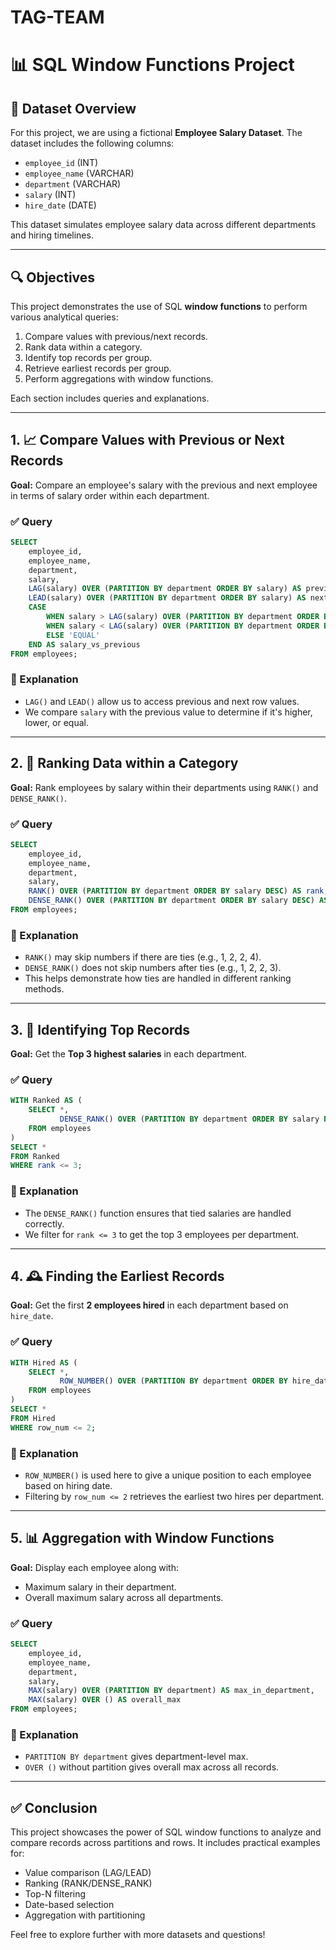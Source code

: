 # TAG-TEAM 

# 📊 SQL Window Functions Project

## 📁 Dataset Overview

For this project, we are using a fictional **Employee Salary Dataset**. The dataset includes the following columns:

- `employee_id` (INT)  
- `employee_name` (VARCHAR)  
- `department` (VARCHAR)  
- `salary` (INT)  
- `hire_date` (DATE)  

This dataset simulates employee salary data across different departments and hiring timelines.

---

## 🔍 Objectives

This project demonstrates the use of SQL **window functions** to perform various analytical queries:

1. Compare values with previous/next records.  
2. Rank data within a category.  
3. Identify top records per group.  
4. Retrieve earliest records per group.  
5. Perform aggregations with window functions.  

Each section includes queries and explanations.

---

## 1. 📈 Compare Values with Previous or Next Records

**Goal:** Compare an employee's salary with the previous and next employee in terms of salary order within each department.

### ✅ Query

```sql
SELECT 
    employee_id,
    employee_name,
    department,
    salary,
    LAG(salary) OVER (PARTITION BY department ORDER BY salary) AS previous_salary,
    LEAD(salary) OVER (PARTITION BY department ORDER BY salary) AS next_salary,
    CASE
        WHEN salary > LAG(salary) OVER (PARTITION BY department ORDER BY salary) THEN 'HIGHER'
        WHEN salary < LAG(salary) OVER (PARTITION BY department ORDER BY salary) THEN 'LOWER'
        ELSE 'EQUAL'
    END AS salary_vs_previous
FROM employees;
```

### 🧠 Explanation

- `LAG()` and `LEAD()` allow us to access previous and next row values.
- We compare `salary` with the previous value to determine if it's higher, lower, or equal.

---

## 2. 🏅 Ranking Data within a Category

**Goal:** Rank employees by salary within their departments using `RANK()` and `DENSE_RANK()`.

### ✅ Query

```sql
SELECT 
    employee_id,
    employee_name,
    department,
    salary,
    RANK() OVER (PARTITION BY department ORDER BY salary DESC) AS rank,
    DENSE_RANK() OVER (PARTITION BY department ORDER BY salary DESC) AS dense_rank
FROM employees;
```

### 🧠 Explanation

- `RANK()` may skip numbers if there are ties (e.g., 1, 2, 2, 4).  
- `DENSE_RANK()` does not skip numbers after ties (e.g., 1, 2, 2, 3).  
- This helps demonstrate how ties are handled in different ranking methods.

---

## 3. 🥇 Identifying Top Records

**Goal:** Get the **Top 3 highest salaries** in each department.

### ✅ Query

```sql
WITH Ranked AS (
    SELECT *,
           DENSE_RANK() OVER (PARTITION BY department ORDER BY salary DESC) AS rank
    FROM employees
)
SELECT *
FROM Ranked
WHERE rank <= 3;
```

### 🧠 Explanation

- The `DENSE_RANK()` function ensures that tied salaries are handled correctly.
- We filter for `rank <= 3` to get the top 3 employees per department.

---

## 4. 🕰️ Finding the Earliest Records

**Goal:** Get the first **2 employees hired** in each department based on `hire_date`.

### ✅ Query

```sql
WITH Hired AS (
    SELECT *,
           ROW_NUMBER() OVER (PARTITION BY department ORDER BY hire_date) AS row_num
    FROM employees
)
SELECT *
FROM Hired
WHERE row_num <= 2;
```

### 🧠 Explanation

- `ROW_NUMBER()` is used here to give a unique position to each employee based on hiring date.
- Filtering by `row_num <= 2` retrieves the earliest two hires per department.

---

## 5. 📊 Aggregation with Window Functions

**Goal:** Display each employee along with:
- Maximum salary in their department.
- Overall maximum salary across all departments.

### ✅ Query

```sql
SELECT 
    employee_id,
    employee_name,
    department,
    salary,
    MAX(salary) OVER (PARTITION BY department) AS max_in_department,
    MAX(salary) OVER () AS overall_max
FROM employees;
```

### 🧠 Explanation

- `PARTITION BY department` gives department-level max.
- `OVER ()` without partition gives overall max across all records.

---

## ✅ Conclusion

This project showcases the power of SQL window functions to analyze and compare records across partitions and rows. It includes practical examples for:

- Value comparison (LAG/LEAD)  
- Ranking (RANK/DENSE_RANK)  
- Top-N filtering  
- Date-based selection  
- Aggregation with partitioning  

Feel free to explore further with more datasets and questions!

